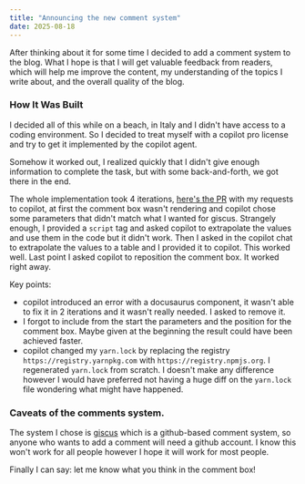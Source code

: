 ```yaml
---
title: "Announcing the new comment system"
date: 2025-08-18
---
```


After thinking about it for some time I decided to add a comment system to the blog. What I hope is that I will get valuable feedback from readers, which will help me improve the content, my understanding of the topics I write about, and the overall quality of the blog.

### How It Was Built

I decided all of this while on a beach, in Italy and I didn't have access to a coding environment. So I decided to treat myself with a copilot pro license and try to get it implemented by the copilot agent.

Somehow it worked out, I realized quickly that I didn't give enough information to complete the task, but with some back-and-forth, we got there in the end.

<!-- truncate -->

The whole implementation took 4 iterations, [here's the PR](https://github.com/davidelettieri/davidelettieri.it/pull/69) with my requests to copilot, at first the comment box wasn't rendering and copilot chose some parameters that didn't match what I wanted for giscus. Strangely enough, I provided a `script` tag and asked copilot to extrapolate the values and use them in the code but it didn't work. Then I asked in the copilot chat to extrapolate the values to a table and I provided it to copilot. This worked well. Last point I asked copilot to reposition the comment box. It worked right away.

Key points:
- copilot introduced an error with a docusaurus component, it wasn't able to fix it in 2 iterations and it wasn't really needed. I asked to remove it.
- I forgot to include from the start the parameters and the position for the comment box. Maybe given at the beginning the result could have been  achieved faster.
- copilot changed my `yarn.lock` by replacing the registry `https://registry.yarnpkg.com` with `https://registry.npmjs.org`. I regenerated `yarn.lock` from scratch. I doesn't make any difference however I would have preferred not having a huge diff on the `yarn.lock` file wondering what might have happened.

### Caveats of the comments system.

The system I chose is [giscus](https://giscus.app/it) which is a github-based comment system, so anyone who wants to add a comment will need a github account. I know this won't work for all people however I hope it will work for most people.

Finally I can say: let me know what you think in the comment box!
